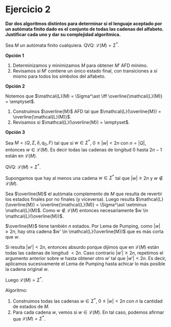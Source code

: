 # Ejercicio 2

**Dar dos algoritmos distintos para determinar si el lenguaje aceptado por un autómata finito dado es el conjunto de todas las cadenas del alfabeto. Justificar cada uno y dar su complejidad algorítmica.**

Sea $M$ un autómata finito cualquiera. QVQ: $\mathcal{L}(M) = \Sigma^\ast$.

**Opción 1**

1. Determinizamos y minimizamos $M$ para obtener $M'$ AFD mínimo.
2. Revisamos si $M'$ contiene un único estado final, con transiciones a sí mismo para todos los símbolos del alfabeto.

**Opción 2**

Notemos que $\mathcal{L}(M) = \Sigma^\ast \iff \overline{\mathcal{L}(M)} = \emptyset$.

1. Construimos $\overline{M}$ AFD tal que $\mathcal{L}(\overline{M}) = \overline{\mathcal{L}(M)}$.
2. Revisamos si $\mathcal{L}(\overline{M}) = \emptyset$.

**Opción 3**

Sea $M = \langle Q, \Sigma, \delta, q_0, F \rangle$ tal que si $w \in \Sigma^\ast$, $0 \leq |w| < 2n$ con $n = |Q|$, entonces $w \in \mathcal{L}(M)$. Es decir todas las cadenas de longitud $0$ hasta $2n-1$ están en $\mathcal{L}(M)$.

QVQ: $\mathcal{L}(M) = \Sigma^\ast$.

Supongamos que hay al menos una cadena $w \in \Sigma^\ast$ tal que $|w| \geq 2n$ y $w \notin \mathcal{L}(M)$.

Sea $\overline{M}$ el autómata complemento de $M$ que resulta de revertir los estados finales por no finales (y viceversa). Luego resulta $\mathcal{L}(\overline{M}) = \overline{\mathcal{L}(M)} = \Sigma^\ast \setminus \mathcal{L}(M)$. Como $w \notin \mathcal{L}(M)$ entonces necesariamente $w \in \mathcal{L}(\overline{M})$.

$\overline{M}$ tiene también $n$ estados. Por Lema de Pumping, como $|w| \geq 2n$, hay otra cadena $w' \in \mathcal{L}(\overline{M})$ que es más corta que $w$.

Si resulta $|w'| < 2n$, entonces absurdo porque dijimos que en $\mathcal{L}(M)$ están todas las cadenas de longitud $< 2n$. Caso contrario $|w'| \geq 2n$, repetimos el argumento anterior sobre $w$ hasta obtener otro $w'$ tal que $|w'| < 2n$. Es decir, aplicamos sucesivamente el Lema de Pumping hasta achicar lo más posible la cadena original $w$.

Luego $\mathcal{L}(M) = \Sigma^\ast$.

Algoritmo:
1. Construimos todas las cadenas $w \in \Sigma^\ast$, $0 \leq |w| < 2n$ con $n$ la cantidad de estados de $M$.
2. Para cada cadena $w$, vemos si $w \in \mathcal{L}(M)$. En tal caso, podemos afirmar que $\mathcal{L}(M) = \Sigma^\ast$.
